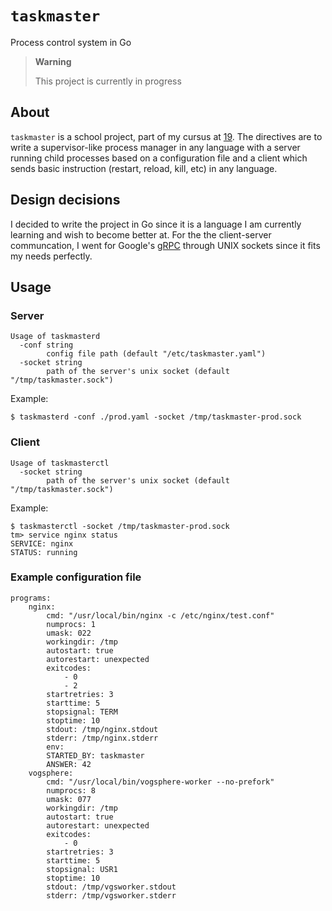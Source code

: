 # `taskmaster`
Process control system in Go

> **Warning**
>
> This project is currently in progress

## About
`taskmaster` is a school project, part of my cursus at [19](https://campus19.be). The directives are to write a supervisor-like process manager in any language with a server running child processes based on a configuration file and a client which sends basic instruction (restart, reload, kill, etc) in any language.

## Design decisions
I decided to write the project in Go since it is a language I am currently learning and wish to become better at.
For the the client-server communcation, I went for Google's [gRPC](https://grpc.io/) through UNIX sockets since it fits my needs perfectly.

## Usage

### Server
```
Usage of taskmasterd
  -conf string
        config file path (default "/etc/taskmaster.yaml")
  -socket string
        path of the server's unix socket (default "/tmp/taskmaster.sock")
```
Example:
```
$ taskmasterd -conf ./prod.yaml -socket /tmp/taskmaster-prod.sock
```

### Client
```
Usage of taskmasterctl
  -socket string
        path of the server's unix socket (default "/tmp/taskmaster.sock")
```
Example:
```
$ taskmasterctl -socket /tmp/taskmaster-prod.sock
tm> service nginx status
SERVICE: nginx
STATUS: running
```

### Example configuration file
```
programs:
    nginx:
        cmd: "/usr/local/bin/nginx -c /etc/nginx/test.conf"
        numprocs: 1
        umask: 022
        workingdir: /tmp
        autostart: true
        autorestart: unexpected
        exitcodes:
            - 0
            - 2
        startretries: 3
        starttime: 5
        stopsignal: TERM
        stoptime: 10
        stdout: /tmp/nginx.stdout
        stderr: /tmp/nginx.stderr
        env:
        STARTED_BY: taskmaster
        ANSWER: 42
    vogsphere:
        cmd: "/usr/local/bin/vogsphere-worker --no-prefork"
        numprocs: 8
        umask: 077
        workingdir: /tmp
        autostart: true
        autorestart: unexpected
        exitcodes:
            - 0
        startretries: 3
        starttime: 5
        stopsignal: USR1
        stoptime: 10
        stdout: /tmp/vgsworker.stdout
        stderr: /tmp/vgsworker.stderr

```
